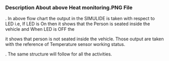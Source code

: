 ### Description About above Heat monitoring.PNG File

. In above flow chart the output in the SIMULIDE is taken with respect to LED i.e, If LED is On then it shows that the Person is seated inside the vehicle  and When LED is OFF the

  it shows that person is not seated inside the vehicle. Those output are taken with the reference of Temperature sensor working status.

. The  same structure will follow  for all the activities.
